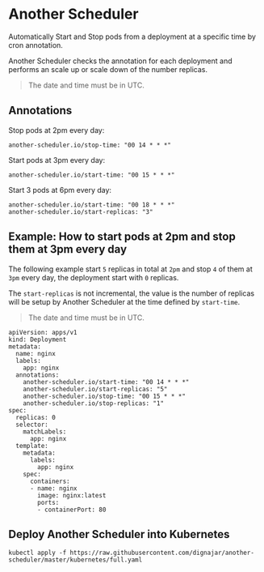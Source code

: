 # Another Scheduler
Automatically Start and Stop pods from a deployment at a specific time by cron annotation.

Another Scheduler checks the annotation for each deployment and performs an scale up or scale down of the number replicas.

> The date and time must be in UTC.
## Annotations
Stop pods at 2pm every day:
```
another-scheduler.io/stop-time: "00 14 * * *"
```

Start pods at 3pm every day:
```
another-scheduler.io/start-time: "00 15 * * *"
```

Start 3 pods at 6pm every day:
```
another-scheduler.io/start-time: "00 18 * * *"
another-scheduler.io/start-replicas: "3"
```
## Example: How to start pods at 2pm and stop them at 3pm every day
The following example start `5` replicas in total at `2pm` and stop `4` of them at `3pm` every day, the deployment start with `0` replicas.

The `start-replicas` is not incremental, the value is the number of replicas will be setup by Another Scheduler at the time defined by `start-time`.

> The date and time must be in UTC.

```
apiVersion: apps/v1
kind: Deployment
metadata:
  name: nginx
  labels:
    app: nginx
  annotations:
    another-scheduler.io/start-time: "00 14 * * *"
    another-scheduler.io/start-replicas: "5"
    another-scheduler.io/stop-time: "00 15 * * *"
    another-scheduler.io/stop-replicas: "1"
spec:
  replicas: 0
  selector:
    matchLabels:
      app: nginx
  template:
    metadata:
      labels:
        app: nginx
    spec:
      containers:
      - name: nginx
        image: nginx:latest
        ports:
        - containerPort: 80
```

## Deploy Another Scheduler into Kubernetes
```
kubectl apply -f https://raw.githubusercontent.com/dignajar/another-scheduler/master/kubernetes/full.yaml
```